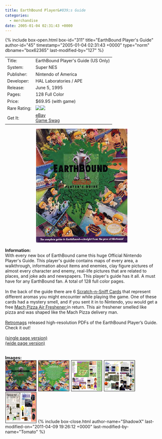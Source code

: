 ```yaml
---
title: EarthBound Player&#039;s Guide
categories:
  - merchandise
date: 2005-01-04 02:31:43 +0000
---
```

{% include box-open.html box-id="311" title="EarthBound Player&#039;s Guide" author-id="45" timestamp="2005-01-04 02:31:43 +0000" type="norm" dbname="box62365" last-modified-by="127" %}
<div class="gameinfo">
	<table>
		<tr>
			<td class="label">Title:</td>
			<td>EarthBound Player's Guide (US Only)</td>
		</tr>
		<tr>
			<td class="label">System:</td>
			<td>Super NES</td>
		</tr>
		<tr>
			<td class="label">Publisher:</td>
			<td>Nintendo of America</td>
		</tr>
		<tr>
			<td class="label">Developer:</td>
			<td>HAL Laboratories / APE</td>
		</tr>
		<tr>
			<td class="label">Release:</td>
			<td>June 5, 1995</td>
		</tr>
		<tr>
			<td class="label">Pages:</td>
			<td>128 Full Color</td>
		</tr>
		<tr>
			<td class="label">Price:</td>
			<td>$69.95 (with game)</td>
		</tr>
		<tr>
			<td class="label">Rare Rating:</td>
			<td><img src="http - //starmen.net/merchandise/images/ness_icon.gif" /><img src="http - //starmen.net/merchandise/images/ness_icon.gif" /></td>
		</tr>
		<tr>
			<td class="label">Get It:</td>
			<td><a href="http://www.ebay.com">eBay</a><br />
                         <a href="http://gameswag.com/view/earthbound-players-guide/">Game Swag</a></td>
		</tr>
	</table>
</div>

<p>
	<center>
	<img src="/merchandise/images/earthbound_guide_title.jpg" border="0" title="EarthBound Player's Guide" />
	</center>
</p>

<b>Information:</b>
	<br />
	With every new box of EarthBound came this huge Official Nintendo Player's Guide. 
	This player's guide contains maps of every area, a walkthrough, information about items and enemies, 
	clay figure pictures of almost every character and enemy, real-life pictures that are related to places, 
	and joke ads and newspapers. This player's guide has it all. A must have for any EarthBound 
	fan. A total of 128 full color pages. 
<br /><br />
	In the back of the guide there are 6 <a href="http://starmen.net/merchandise/misc/scratchnsniff.php" >Scratch-n-Sniff Cards</a> that represent different aromas you might encounter while playing the game. One of these cards had a mystery smell, and if you sent it in to Nintendo, you would get a free <a href="http://starmen.net/merchandise/misc/airfreshener.php" >Mach Pizza Air Freshener:</a>in return. This air freshener smelled like pizza and was shaped like the Mach Pizza delivery man.
<br /><br />
	<a href="http://www.retromags.com/forums/index.php?" >Retromags</a> released high-resolution PDFs of the
	 EarthBound Player’s Guide. Check it out!
<br /><br />
<a href="http://www.scribd.com/doc/19696674/Earthbound-Nintendo-Players-Guide-1995-High-Quality-Single-Page-Version" >(single page version)</a>
<br />
<a href="http://www.scribd.com/doc/19720434/Nintendo-Players-Guide-SNES-Earthbound-1995-Wide-Page-Version" >(wide page version)</a>
<br /><br />

<b>Images:</b>
	<br />
<a href="/merchandise/images/earthbound_guide_front.jpg" ><img src="/merchandise/images/earthbound_guide_front.jpg" title="EarthBound Player's Guide (Front)" border="1" width="100" height="100" hspace="1" /></a>
<a href="/merchandise/images/earthbound_guide_back.jpg" ><img src="/merchandise/images/earthbound_guide_back.jpg" title="EarthBound Player's Guide (Back)" border="1" width="100" height="100" hspace="1" /></a>
<a href="/merchandise/images/earthbound_guide_example1.jpg" ><img src="/merchandise/images/earthbound_guide_example1.jpg" title="EarthBound Player's Guide (Example 1)" border="1" width="100" height="100" hspace="1" /></a>
<a href="/merchandise/images/earthbound_guide_example2.jpg" ><img src="/merchandise/images/earthbound_guide_example2.jpg" title="EarthBound Player's Guide (Example 2)" border="1" width="100" height="100" hspace="1" /></a>
<a href="/merchandise/images/earthbound_guide_example3.jpg" ><img src="/merchandise/images/earthbound_guide_example3.jpg" title="EarthBound Player's Guide (Example 3)" border="1" width="100" height="100" hspace="1" /></a>
{% include box-close.html author-name="ShadowX" last-modified-on="2011-04-09 19:26:12 +0000" last-modified-by-name="Tomato" %}
